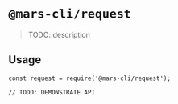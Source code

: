 # `@mars-cli/request`

> TODO: description

## Usage

```
const request = require('@mars-cli/request');

// TODO: DEMONSTRATE API
```
